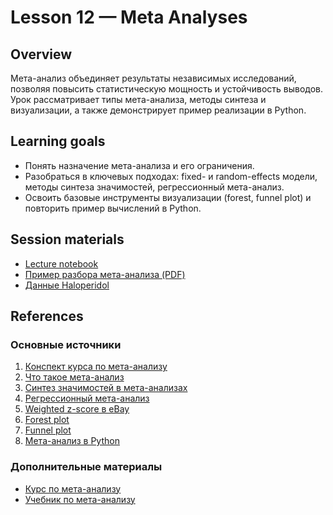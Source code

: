 # Lesson 12 — Meta Analyses

## Overview
Мета-анализ объединяет результаты независимых исследований, позволяя повысить статистическую мощность и устойчивость выводов. Урок рассматривает типы мета-анализа, методы синтеза и визуализации, а также демонстрирует пример реализации в Python.

## Learning goals
- Понять назначение мета-анализа и его ограничения.
- Разобраться в ключевых подходах: fixed- и random-effects модели, методы синтеза значимостей, регрессионный мета-анализ.
- Освоить базовые инструменты визуализации (forest, funnel plot) и повторить пример вычислений в Python.

## Session materials
- [Lecture notebook](lecture.ipynb)
- [Пример разбора мета-анализа (PDF)](meta_analysis_example.pdf)
- [Данные Haloperidol](Haloperidol.txt)

## References
### Основные источники
1. [Конспект курса по мета-анализу](http://www.stat-help.com/meta.pdf)
2. [Что такое мета-анализ](https://en.wikipedia.org/wiki/Meta-analysis)
3. [Синтез значимостей в мета-анализах](https://habr.com/ru/companies/X5Tech/articles/862202/)
4. [Регрессионный мета-анализ](https://en.wikipedia.org/wiki/Meta-regression)
5. [Weighted z-score в eBay](https://innovation.ebayinc.com/stories/increase-a-b-testing-power-by-combining-experiments/)
6. [Forest plot](https://en.wikipedia.org/wiki/Forest_plot)
7. [Funnel plot](https://www.researchgate.net/publication/24096583_Funnel_Plots_in_Meta-analysis)
8. [Мета-анализ в Python](https://bmcmedresmethodol.biomedcentral.com/articles/10.1186/s12874-022-01673-y)

### Дополнительные материалы
- [Курс по мета-анализу](https://www.coursera.org/learn/systematic-review)
- [Учебник по мета-анализу](https://link.springer.com/book/10.1007/978-981-15-5032-4)
